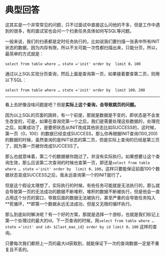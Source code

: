 # 典型回答


这其实是一个非常常见的问题，只不过面试中直接这么问他的不多，但是工作中遇到的很多，有的面试官也会问一个扫表任务具体如何写SQL等问题。



一般来说，我们的扫表都是定时任务执行的，比如说我们要扫描一张表中所有INIT状态的数据，因为内存有限，所以不太可能一次性都扫描出来，只能分页，所以，最简单的方式就是：



`select from table where … state ='init' order by  limit 0，100`



通过以上SQL实现分页查询，然后上面是查询第一页，如果接着要查第二页，则用以下SQL：



`select from table where … state ='init' order by  limit 100，200`

****

看上去好像没啥问题是吧？但是**实际上这个查询，会导致跳页的问题。**



因为以上SQL的页面的跳转，有一个前提，那就是数据是不变的，即状态是不会发生改变的，可是，如果在查询完第一个之后，我们是需要处理这些数据的，处理完之后，如果成功了，是要把状态从INIT改成其他状态比如SUCCESS的，这时候，第一页（0，100）的数据已经变成SUCCESS，那么你再根据INIT查询(100,200)的数据的时候，虽然查询的是INIT状态的第二页，但是实际上查询的已经是第三页了，因为第一页被你改成SUCCESS了。



那么也就意味着，第二个的数据被你跳过了。并没有实际执行。如果想要让这个查询生效，那么应该第二次查询的时候也查第一页，即还是`select from table where … state ='init' order by  limit 0，100`，这样只要能保证前面100个数据状态变成SUCCESS之后，我永远查询第一个的INIT就行了。



但是这个假设太理想了，实际执行的时候，有些任务可能就是无法执行的，那么就会导致第一页的无法成功的数据不断堆积，堆积的数据不断被执行，但是他会一直占用这个分页的窗口，导致后面的数据无法被执行。甚至严重的会导致任务陷入**死循环，**即第一个数据永远无法成功，但是又无限的循环执行。



那么到底如何解决呢？有一个好的方案，那就是选择一个游标，也就是我们标记上第一个处理过的最大的id，下一页查询的时候，用`select from table where … state ='init' and id> ${last_max_id} order by id limit 0，100` 这样的查询。



只要每次我们都把上一页的最大id获取到，就能保证下一次的查询数据一定是不重复且不丢的。



